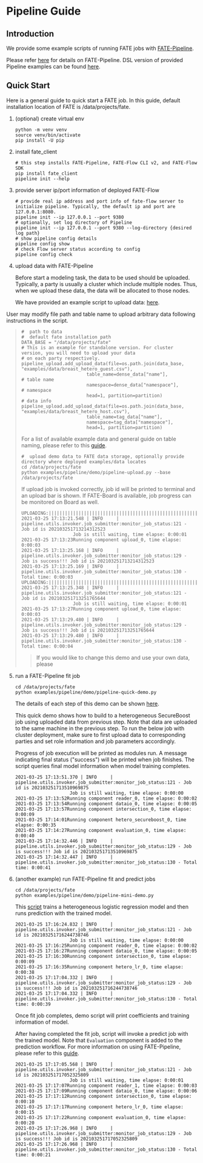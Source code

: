 # Pipeline Guide

## Introduction

We provide some example scripts of running FATE jobs with
[FATE-Pipeline](../../../examples/pipeline).

Please refer [here](../../api/fate_client/pipeline.md) for details on
FATE-Pipeline. DSL version of provided Pipeline examples can be found
[here](../../../examples/dsl/v2).

## Quick Start

Here is a general guide to quick start a FATE job. In this guide,
default installation location of FATE is
<span class="title-ref">/data/projects/fate</span>.

1.  (optional) create virtual env
    
    ``` sourceCode bash
    python -m venv venv
    source venv/bin/activate
    pip install -U pip
    ```

2.  install
    fate\_client
    
    ``` sourceCode bash
    # this step installs FATE-Pipeline, FATE-Flow CLI v2, and FATE-Flow SDK
    pip install fate_client
    pipeline init --help
    ```

3.  provide server ip/port information of deployed
    FATE-Flow
    
    ``` sourceCode bash
    # provide real ip address and port info of fate-flow server to initialize pipeline. Typically, the default ip and port are 127.0.0.1:8080.
    pipeline init --ip 127.0.0.1 --port 9380
    # optionally, set log directory of Pipeline
    pipeline init --ip 127.0.0.1 --port 9380 --log-directory {desired log path}
    # show pipeline config details
    pipeline config show
    # check Flow server status according to config
    pipeline config check
    ```

4.  upload data with FATE-Pipeline
    
    Before start a modeling task, the data to be used should be
    uploaded. Typically, a party is usually a cluster which include
    multiple nodes. Thus, when we upload these data, the data will be
    allocated to those nodes.
    
    We have provided an example script to upload data:
    [here](../../../examples/pipeline/demo/pipeline-upload.py).

User may modify file path and table name to upload arbitrary data
following instructions in the script.

> 
> 
> ``` sourceCode python
> #  path to data
> #  default fate installation path
> DATA_BASE = "/data/projects/fate"
> # This is an example for standalone version. For cluster version, you will need to upload your data
> # on each party respectively.
> pipeline_upload.add_upload_data(file=os.path.join(data_base, "examples/data/breast_hetero_guest.csv"),
>                         table_name=dense_data["name"],             # table name
>                         namespace=dense_data["namespace"],         # namespace
>                         head=1, partition=partition)               # data info
> pipeline_upload.add_upload_data(file=os.path.join(data_base, "examples/data/breast_hetero_host.csv"),
>                         table_name=tag_data["name"],
>                         namespace=tag_data["namespace"],
>                         head=1, partition=partition)
> ```
> 
> For a list of available example data and general guide on table
> naming, please refer to this
> [guide](../../../examples/data/README.md).
> 
> ``` sourceCode bash
> #  upload demo data to FATE data storage, optionally provide directory where deployed examples/data locates
> cd /data/projects/fate
> python examples/pipeline/demo/pipeline-upload.py --base /data/projects/fate
> ```
> 
> If upload job is invoked correctly, job id will be printed to terminal
> and an upload bar is shown. If FATE-Board is available, job progress
> can be monitored on Board as
>     well.
> 
>     UPLOADING:||||||||||||||||||||||||||||||||||||||||||||||||||||||||||||||||||||||||||||||||||||||||||||||||||||100.00%
>     2021-03-25 17:13:21.548 | INFO     | pipeline.utils.invoker.job_submitter:monitor_job_status:121 - Job id is 202103251713214312523
>                        Job is still waiting, time elapse: 0:00:01
>     2021-03-25 17:13:23Running component upload_0, time elapse: 0:00:03
>     2021-03-25 17:13:25.168 | INFO     | pipeline.utils.invoker.job_submitter:monitor_job_status:129 - Job is success!!! Job id is 202103251713214312523
>     2021-03-25 17:13:25.169 | INFO     | pipeline.utils.invoker.job_submitter:monitor_job_status:130 - Total time: 0:00:03
>     UPLOADING:||||||||||||||||||||||||||||||||||||||||||||||||||||||||||||||||||||||||||||||||||||||||||||||||||||100.00%
>     2021-03-25 17:13:25.348 | INFO     | pipeline.utils.invoker.job_submitter:monitor_job_status:121 - Job id is 202103251713251765644
>                        Job is still waiting, time elapse: 0:00:01
>     2021-03-25 17:13:27Running component upload_0, time elapse: 0:00:03
>     2021-03-25 17:13:29.480 | INFO     | pipeline.utils.invoker.job_submitter:monitor_job_status:129 - Job is success!!! Job id is 202103251713251765644
>     2021-03-25 17:13:29.480 | INFO     | pipeline.utils.invoker.job_submitter:monitor_job_status:130 - Total time: 0:00:04
> 
> > If you would like to change this demo and use your own data, please

5.  run a FATE-Pipeline fit job
    
    ``` sourceCode bash
    cd /data/projects/fate
    python examples/pipeline/demo/pipeline-quick-demo.py
    ```
    
    The details of each step of this demo can be shown
    [here](../../../examples/pipeline/demo/pipeline-quick-demo.py).
    
    This quick demo shows how to build to a heterogeneous SecureBoost
    job using uploaded data from previous step. Note that data are
    uploaded to the same machine in the previous step. To run the below
    job with cluster deployment, make sure to first upload data to
    corresponding parties and set role information and job parameters
    accordingly.
    
    Progress of job execution will be printed as modules run. A message
    indicating final status ("success") will be printed when job
    finishes. The script queries final model information when model
    training
        completes.
    
        2021-03-25 17:13:51.370 | INFO     | pipeline.utils.invoker.job_submitter:monitor_job_status:121 - Job id is 202103251713510969875
                            Job is still waiting, time elapse: 0:00:00
        2021-03-25 17:13:52Running component reader_0, time elapse: 0:00:02
        2021-03-25 17:13:54Running component dataio_0, time elapse: 0:00:05
        2021-03-25 17:13:57Running component intersection_0, time elapse: 0:00:09
        2021-03-25 17:14:01Running component hetero_secureboost_0, time elapse: 0:00:35
        2021-03-25 17:14:27Running component evaluation_0, time elapse: 0:00:40
        2021-03-25 17:14:32.446 | INFO     | pipeline.utils.invoker.job_submitter:monitor_job_status:129 - Job is success!!! Job id is 202103251713510969875
        2021-03-25 17:14:32.447 | INFO     | pipeline.utils.invoker.job_submitter:monitor_job_status:130 - Total time: 0:00:41

6.  (another example) run FATE-Pipeline fit and predict jobs
    
    ``` sourceCode bash
    cd /data/projects/fate
    python examples/pipeline/demo/pipeline-mini-demo.py
    ```
    
    This [script](../../../examples/pipeline/demo/pipeline-mini-demo.py)
    trains a heterogeneous logistic regression model and then runs
    prediction with the trained
        model.
    
        2021-03-25 17:16:24.832 | INFO     | pipeline.utils.invoker.job_submitter:monitor_job_status:121 - Job id is 202103251716244738746
                            Job is still waiting, time elapse: 0:00:00
        2021-03-25 17:16:25Running component reader_0, time elapse: 0:00:02
        2021-03-25 17:16:27Running component dataio_0, time elapse: 0:00:05
        2021-03-25 17:16:30Running component intersection_0, time elapse: 0:00:09
        2021-03-25 17:16:35Running component hetero_lr_0, time elapse: 0:00:38
        2021-03-25 17:17:04.332 | INFO     | pipeline.utils.invoker.job_submitter:monitor_job_status:129 - Job is success!!! Job id is 202103251716244738746
        2021-03-25 17:17:04.332 | INFO     | pipeline.utils.invoker.job_submitter:monitor_job_status:130 - Total time: 0:00:39
    
    Once fit job completes, demo script will print coefficients and
    training information of model.
    
    After having completed the fit job, script will invoke a predict job
    with the trained model. Note that `Evaluation` component is added to
    the prediction workflow. For more information on using
    FATE-Pipeline, please refer to this
        [guide](../../api/fate_client/pipeline.md).
    
        2021-03-25 17:17:05.568 | INFO     | pipeline.utils.invoker.job_submitter:monitor_job_status:121 - Job id is 202103251717052325809
                            Job is still waiting, time elapse: 0:00:01
        2021-03-25 17:17:07Running component reader_1, time elapse: 0:00:03
        2021-03-25 17:17:09Running component dataio_0, time elapse: 0:00:06
        2021-03-25 17:17:12Running component intersection_0, time elapse: 0:00:10
        2021-03-25 17:17:17Running component hetero_lr_0, time elapse: 0:00:15
        2021-03-25 17:17:22Running component evaluation_0, time elapse: 0:00:20
        2021-03-25 17:17:26.968 | INFO     | pipeline.utils.invoker.job_submitter:monitor_job_status:129 - Job is success!!! Job id is 202103251717052325809
        2021-03-25 17:17:26.968 | INFO     | pipeline.utils.invoker.job_submitter:monitor_job_status:130 - Total time: 0:00:21
